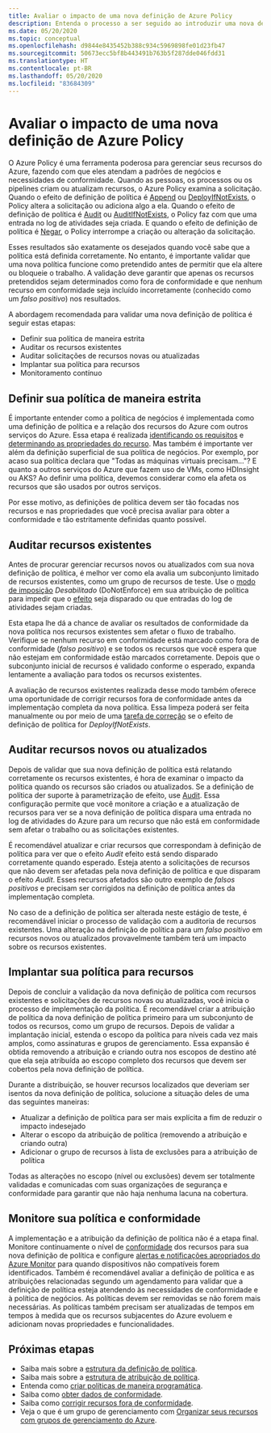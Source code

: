 ```yaml
---
title: Avaliar o impacto de uma nova definição de Azure Policy
description: Entenda o processo a ser seguido ao introduzir uma nova definição de política em seu ambiente do Azure.
ms.date: 05/20/2020
ms.topic: conceptual
ms.openlocfilehash: d9844e8435452b388c934c5969898fe01d23fb47
ms.sourcegitcommit: 50673ecc5bf8b443491b763b5f287dde046fdd31
ms.translationtype: HT
ms.contentlocale: pt-BR
ms.lasthandoff: 05/20/2020
ms.locfileid: "83684309"
---
```

# <a name="evaluate-the-impact-of-a-new-azure-policy-definition"></a>Avaliar o impacto de uma nova definição de Azure Policy

O Azure Policy é uma ferramenta poderosa para gerenciar seus recursos do Azure, fazendo com que eles atendam a padrões de negócios e necessidades de conformidade. Quando as pessoas, os processos ou os pipelines criam ou atualizam recursos, o Azure Policy examina a solicitação. Quando o efeito de definição de política é [Append](./effects.md#deny) ou [DeployIfNotExists](./effects.md#deployifnotexists), o Policy altera a solicitação ou adiciona algo a ela. Quando o efeito de definição de política é [Audit](./effects.md#audit) ou [AuditIfNotExists](./effects.md#auditifnotexists), o Policy faz com que uma entrada no log de atividades seja criada. E quando o efeito de definição de política é [Negar](./effects.md#deny), o Policy interrompe a criação ou alteração da solicitação.

Esses resultados são exatamente os desejados quando você sabe que a política está definida corretamente. No entanto, é importante validar que uma nova política funcione como pretendido antes de permitir que ela altere ou bloqueie o trabalho. A validação deve garantir que apenas os recursos pretendidos sejam determinados como fora de conformidade e que nenhum recurso em conformidade seja incluído incorretamente (conhecido como um _falso positivo_) nos resultados.

A abordagem recomendada para validar uma nova definição de política é seguir estas etapas:

- Definir sua política de maneira estrita
- Auditar os recursos existentes
- Auditar solicitações de recursos novas ou atualizadas
- Implantar sua política para recursos
- Monitoramento contínuo

## <a name="tightly-define-your-policy"></a>Definir sua política de maneira estrita

É importante entender como a política de negócios é implementada como uma definição de política e a relação dos recursos do Azure com outros serviços do Azure. Essa etapa é realizada [identificando os requisitos](../tutorials/create-custom-policy-definition.md#identify-requirements) e [determinando as propriedades do recurso](../tutorials/create-custom-policy-definition.md#determine-resource-properties).
Mas também é importante ver além da definição superficial de sua política de negócios. Por exemplo, por acaso sua política declara que "Todas as máquinas virtuais precisam..."? E quanto a outros serviços do Azure que fazem uso de VMs, como HDInsight ou AKS? Ao definir uma política, devemos considerar como ela afeta os recursos que são usados por outros serviços.

Por esse motivo, as definições de política devem ser tão focadas nos recursos e nas propriedades que você precisa avaliar para obter a conformidade e tão estritamente definidas quanto possível.

## <a name="audit-existing-resources"></a>Auditar recursos existentes

Antes de procurar gerenciar recursos novos ou atualizados com sua nova definição de política, é melhor ver como ela avalia um subconjunto limitado de recursos existentes, como um grupo de recursos de teste. Use o [modo de imposição](./assignment-structure.md#enforcement-mode) _Desabilitado_ (DoNotEnforce) em sua atribuição de política para impedir que o [efeito](./effects.md) seja disparado ou que entradas do log de atividades sejam criadas.

Esta etapa lhe dá a chance de avaliar os resultados de conformidade da nova política nos recursos existentes sem afetar o fluxo de trabalho. Verifique se nenhum recurso em conformidade está marcado como fora de conformidade (_falso positivo_) e se todos os recursos que você espera que não estejam em conformidade estão marcados corretamente.
Depois que o subconjunto inicial de recursos é validado conforme o esperado, expanda lentamente a avaliação para todos os recursos existentes.

A avaliação de recursos existentes realizada desse modo também oferece uma oportunidade de corrigir recursos fora de conformidade antes da implementação completa da nova política. Essa limpeza poderá ser feita manualmente ou por meio de uma [tarefa de correção](../how-to/remediate-resources.md) se o efeito de definição de política for _DeployIfNotExists_.

## <a name="audit-new-or-updated-resources"></a>Auditar recursos novos ou atualizados

Depois de validar que sua nova definição de política está relatando corretamente os recursos existentes, é hora de examinar o impacto da política quando os recursos são criados ou atualizados. Se a definição de política der suporte à parametrização de efeito, use [Audit](./effects.md#audit). Essa configuração permite que você monitore a criação e a atualização de recursos para ver se a nova definição de política dispara uma entrada no log de atividades do Azure para um recurso que não está em conformidade sem afetar o trabalho ou as solicitações existentes.

É recomendável atualizar e criar recursos que correspondam à definição de política para ver que o efeito _Audit_ efeito está sendo disparado corretamente quando esperado. Esteja atento a solicitações de recursos que não devem ser afetadas pela nova definição de política e que disparam o efeito _Audit_.
Esses recursos afetados são outro exemplo de _falsos positivos_ e precisam ser corrigidos na definição de política antes da implementação completa.

No caso de a definição de política ser alterada neste estágio de teste, é recomendável iniciar o processo de validação com a auditoria de recursos existentes. Uma alteração na definição de política para um _falso positivo_ em recursos novos ou atualizados provavelmente também terá um impacto sobre os recursos existentes.

## <a name="deploy-your-policy-to-resources"></a>Implantar sua política para recursos

Depois de concluir a validação da nova definição de política com recursos existentes e solicitações de recursos novas ou atualizadas, você inicia o processo de implementação da política. É recomendável criar a atribuição de política da nova definição de política primeiro para um subconjunto de todos os recursos, como um grupo de recursos. Depois de validar a implantação inicial, estenda o escopo da política para níveis cada vez mais amplos, como assinaturas e grupos de gerenciamento. Essa expansão é obtida removendo a atribuição e criando outra nos escopos de destino até que ela seja atribuída ao escopo completo dos recursos que devem ser cobertos pela nova definição de política.

Durante a distribuição, se houver recursos localizados que deveriam ser isentos da nova definição de política, solucione a situação deles de uma das seguintes maneiras:

- Atualizar a definição de política para ser mais explícita a fim de reduzir o impacto indesejado
- Alterar o escopo da atribuição de política (removendo a atribuição e criando outra)
- Adicionar o grupo de recursos à lista de exclusões para a atribuição de política

Todas as alterações no escopo (nível ou exclusões) devem ser totalmente validadas e comunicadas com suas organizações de segurança e conformidade para garantir que não haja nenhuma lacuna na cobertura.

## <a name="monitor-your-policy-and-compliance"></a>Monitore sua política e conformidade

A implementação e a atribuição da definição de política não é a etapa final. Monitore continuamente o nível de [conformidade](../how-to/get-compliance-data.md) dos recursos para sua nova definição de política e configure [alertas e notificações apropriados do Azure Monitor](../../../azure-monitor/platform/alerts-overview.md) para quando dispositivos não compatíveis forem identificados. Também é recomendável avaliar a definição de política e as atribuições relacionadas segundo um agendamento para validar que a definição de política esteja atendendo às necessidades de conformidade e à política de negócios. As políticas devem ser removidas se não forem mais necessárias. As políticas também precisam ser atualizadas de tempos em tempos à medida que os recursos subjacentes do Azure evoluem e adicionam novas propriedades e funcionalidades.

## <a name="next-steps"></a>Próximas etapas

- Saiba mais sobre a [estrutura da definição de política](./definition-structure.md).
- Saiba mais sobre a [estrutura de atribuição de política](./assignment-structure.md).
- Entenda como [criar políticas de maneira programática](../how-to/programmatically-create.md).
- Saiba como [obter dados de conformidade](../how-to/get-compliance-data.md).
- Saiba como [corrigir recursos fora de conformidade](../how-to/remediate-resources.md).
- Veja o que é um grupo de gerenciamento com [Organizar seus recursos com grupos de gerenciamento do Azure](../../management-groups/overview.md).